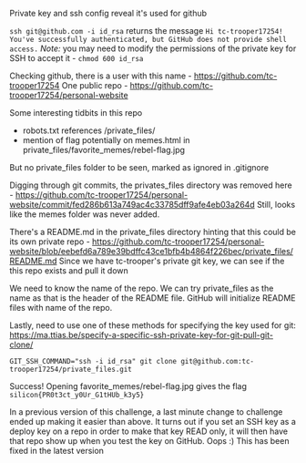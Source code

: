Private key and ssh config reveal it's used for github

`ssh git@github.com -i id_rsa` returns the message `Hi tc-trooper17254! You've successfully authenticated, but GitHub does not provide shell access.` *Note:* you may need to modify the permissions of the private key for SSH to accept it - `chmod 600 id_rsa`

Checking github, there is a user with this name - https://github.com/tc-trooper17254
One public repo - https://github.com/tc-trooper17254/personal-website

Some interesting tidbits in this repo
* robots.txt references /private_files/
* mention of flag potentially on memes.html in private_files/favorite_memes/rebel-flag.jpg

But no private_files folder to be seen, marked as ignored in .gitignore

Digging through git commits, the privates_files directory was removed here - https://github.com/tc-trooper17254/personal-website/commit/fed286b613a749ac4c33785dff9afe4eb03a264d
Still, looks like the memes folder was never added.

There's a README.md in the private_files directory hinting that this could be its own private repo - https://github.com/tc-trooper17254/personal-website/blob/eebefd6a789e39bdffc43ce1bfb4b4864f226bec/private_files/README.md
Since we have tc-trooper's private git key, we can see if the this repo exists and pull it down

We need to know the name of the repo. We can try private_files as the name as that is the header of the README file. GitHub will initialize README files with name of the repo.

Lastly, need to use one of these methods for specifying the key used for git: https://ma.ttias.be/specify-a-specific-ssh-private-key-for-git-pull-git-clone/

`GIT_SSH_COMMAND="ssh -i id_rsa" git clone git@github.com:tc-trooper17254/private_files.git`

Success! Opening favorite_memes/rebel-flag.jpg gives the flag `silicon{PR0t3ct_y0Ur_G1tHUb_k3y5}`

In a previous version of this challenge, a last minute change to challenge ended up making it easier than above. It turns out if you set an SSH key as a deploy key on a repo in order to make that key READ only, it will then have that repo show up when you test the key on GitHub. Oops :) This has been fixed in the latest version 